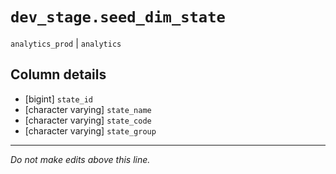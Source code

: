 # `dev_stage.seed_dim_state`
`analytics_prod` | `analytics`

## Column details
* [bigint]    `state_id`
* [character varying] `state_name`
* [character varying] `state_code`
* [character varying] `state_group`

-------------------------------------------------------------------------------
*Do not make edits above this line.*
